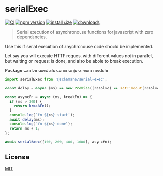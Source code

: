# serialExec

[![CI][ci-image]][ci-url]
[![npm version][npm-image]][npm-url]
[![install size][install-size-image]][install-size-url]
[![downloads][download-badge]][npm-url]

> Serial execution of asynchronouse functions for javascript with zero dependancies.

Use this if serial execution of anychronouse code should be implemented.

Let say you will execute HTTP request with different values not in parallel, but waiting on request is done, and also be abble to break execution.

Package can be used als commonjs or esm module


```javascript
import serialExec from '@schamane/serial-exec';

const delay = async (ms) => new Promise((resolve) => setTimeout(resolve, ms));

const asyncFn = async (ms, breakFn) => {
  if (ms > 300) {
    return breakFn();
  }
  console.log(`fn ${ms} start`);
  await delay(ms);
  console.log(`fn ${ms} done`);
  return ms + 1;
};

await serialExec([100, 200, 400, 1000], asyncFn);
```

## License

[MIT](LICENSE.md)

[npm-url]: https://npmjs.org/package/@schamane/serial-exec
[npm-image]: https://img.shields.io/npm/v/@schamane/serial-exec.svg?style=flat-square
[download-badge]: http://img.shields.io/npm/dm/@schamane/serial-exec.svg?style=flat-square
[install-size-image]: https://packagephobia.com/badge?p=@schamane/serial-exec
[install-size-url]: https://packagephobia.now.sh/result?p=@schamane/serial-exec
[ci-image]: https://github.com/schamane/serialExec/actions/workflows/checkcode.yml/badge.svg?branch=main
[ci-url]: https://github.com/schamane/serialExec/actions
